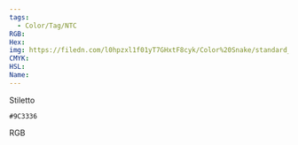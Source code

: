 ```yaml
---
tags:
  - Color/Tag/NTC
RGB:
Hex:
img: https://filedn.com/l0hpzxl1f01yT7GHxtF8cyk/Color%20Snake/standard_csv_to_svg/%23/9C3336.svg
CMYK:
HSL:
Name:
---
```

Stiletto
```palette
#9C3336
```
RGB
